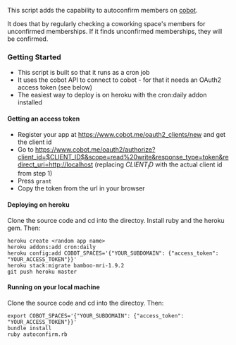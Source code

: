 This script adds the capability to autoconfirm members on [cobot](http://cobot.me).

It does that by regularly checking a coworking space's members for unconfirmed memberships. If it finds unconfirmed memberships, they will be confirmed.

### Getting Started

* This script is built so that it runs as a cron job
* It uses the cobot API to connect to cobot - for that it needs an OAuth2 access token (see below)
* The easiest way to deploy is on heroku with the cron:daily addon installed


#### Getting an access token

* Register your app at https://www.cobot.me/oauth2_clients/new and get the client id
* Go to <https://www.cobot.me/oauth2/authorize?client_id=$CLIENT_ID$&scope=read%20write&response_type=token&redirect_uri=http://localhost> (replacing $CLIENT_ID$ with the actual client id from step 1)
* Press `grant`
* Copy the token from the url in your browser

#### Deploying on heroku

Clone the source code and cd into the directoy. Install ruby and the heroku gem. Then:
    
    heroku create <random app name>
    heroku addons:add cron:daily
    heroku config:add COBOT_SPACES='{"YOUR_SUBDOMAIN": {"access_token": "YOUR_ACCESS_TOKEN"}}'
    heroku stack:migrate bamboo-mri-1.9.2
    git push heroku master

#### Running on your local machine

Clone the source code and cd into the directoy. Then:

    export COBOT_SPACES='{"YOUR_SUBDOMAIN": {"access_token": "YOUR_ACCESS_TOKEN"}}'
    bundle install
    ruby autoconfirm.rb
